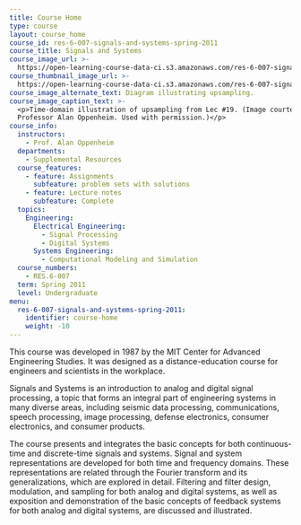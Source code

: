 ```yaml
---
title: Course Home
type: course
layout: course_home
course_id: res-6-007-signals-and-systems-spring-2011
course_title: Signals and Systems
course_image_url: >-
  https://open-learning-course-data-ci.s3.amazonaws.com/res-6-007-signals-and-systems-spring-2011/a31f0415c6d6d937cc662b4ed8cbbfe4_res-6-007s11.jpg
course_thumbnail_image_url: >-
  https://open-learning-course-data-ci.s3.amazonaws.com/res-6-007-signals-and-systems-spring-2011/ae2b293db02584af37cddcc66341417a_res-6-007s11-th.jpg
course_image_alternate_text: Diagram illustrating upsampling.
course_image_caption_text: >-
  <p>Time-domain illustration of upsampling from Lec #19. (Image courtesy of
  Professor Alan Oppenheim. Used with permission.)</p>
course_info:
  instructors:
    - Prof. Alan Oppenheim
  departments:
    - Supplemental Resources
  course_features:
    - feature: Assignments
      subfeature: problem sets with solutions
    - feature: Lecture notes
      subfeature: Complete
  topics:
    Engineering:
      Electrical Engineering:
        - Signal Processing
        - Digital Systems
      Systems Engineering:
        - Computational Modeling and Simulation
  course_numbers:
    - RES.6-007
  term: Spring 2011
  level: Undergraduate
menu:
  res-6-007-signals-and-systems-spring-2011:
    identifier: course-home
    weight: -10
---
```

This course was developed in 1987 by the MIT Center for Advanced Engineering Studies. It was designed as a distance-education course for engineers and scientists in the workplace.

Signals and Systems is an introduction to analog and digital signal processing, a topic that forms an integral part of engineering systems in many diverse areas, including seismic data processing, communications, speech processing, image processing, defense electronics, consumer electronics, and consumer products.

The course presents and integrates the basic concepts for both continuous-time and discrete-time signals and systems. Signal and system representations are developed for both time and frequency domains. These representations are related through the Fourier transform and its generalizations, which are explored in detail. Filtering and filter design, modulation, and sampling for both analog and digital systems, as well as exposition and demonstration of the basic concepts of feedback systems for both analog and digital systems, are discussed and illustrated.
